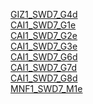[GIZ1_SWD7_G4d](https://drive.google.com/drive/folders/1O5GGEn_4rer6CPFQla0Lwqr8GEsKf5Vt?usp=drive_link)\
[CAI1_SWD7_G1e](https://drive.google.com/drive/folders/1wHSDsHBk-hnz8WdMCKAOK9zBpByYi9vX?usp=drive_link)\
[CAI1_SWD7_G2e](https://drive.google.com/drive/folders/1y57Cq-EDFQI1M0z1jUUZtjds6fOoa4vG?usp=drive_link)\
[CAI1_SWD7_G3e](https://drive.google.com/drive/folders/1sUhxW83D0zRCXaE00oWEzPiiedbGtHak?usp=drive_link)\
[CAI1_SWD7_G6d](https://drive.google.com/drive/folders/1S3FBch7R7uRSBgErlCN78FtE8bIh3-CF?usp=drive_link)\
[CAI1_SWD7_G7d](https://drive.google.com/drive/folders/1If7DB-LiO9LIrhcCtdVYy39NGVqMptun?usp=drive_link)\
[CAI1_SWD7_G8d](https://drive.google.com/drive/folders/1MZS9SVPpXnxgU9fUa8IRNL461dQusTo8?usp=drive_link)\
[MNF1_SWD7_M1e](https://drive.google.com/drive/folders/1LSOCqoH9h_Kcpwn6cEDWTOP6UhFp17Xu?usp=drive_link)
